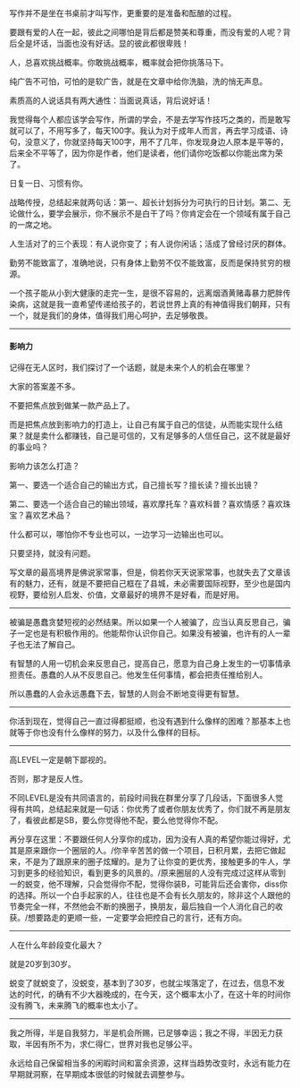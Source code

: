 写作并不是坐在书桌前才叫写作，更重要的是准备和酝酿的过程。

要跟有爱的人在一起，彼此之间哪怕是背后都是赞美和尊重，而没有爱的人呢？背后全是坏话，当面也没有好话。显的彼此都很卑贱！

人，总喜欢挑战概率。你敢挑战概率，概率就会把你挑落马下。

纯广告不可怕，可怕的是软广告，就是在文章中给你洗脑，洗的悄无声息。

素质高的人说话具有两大通性：当面说真话，背后说好话！

我觉得每个人都应该学会写作，所谓的学会，不是去学写作技巧之类的，而是敢写就可以了，不用写多了，每天100字。我认为对于成年人而言，再去学习成语、诗句，没意义了，你就坚持每天100字，用不了几年，你发现身边人原本是平等的，后来全不平等了，因为你是作者，他们是读者，他们请你吃饭都以你能出席为荣了。

日复一日、习惯有你。

战略传授，总结起来就两句话：第一、超长计划拆分为可执行的日计划。第二、无论做什么，要学会展示，你不展示不是白干了吗？你肯定会在一个领域有属于自己的一席之地。

人生活对了的三个表现：有人说你变了；有人说你闲话；活成了曾经讨厌的群体。

勤劳不能致富了，准确地说，只有身体上勤劳不仅不能致富，反而是保持贫穷的根源。

一个孩子能从小到大健康的走完一生，是很不容易的，远离烟酒黄赌毒暴力肥胖传染病，这就是我一直希望传递给孩子的，若说世界上真的有神值得我们朝拜，只有一个，就是我们的身体，值得我们用心呵护，去足够敬畏。

---
#### 影响力

记得在无人区时，我们探讨了一个话题，就是未来个人的机会在哪里？

大家的答案差不多。

不要把焦点放到做某一款产品上了。

而是把焦点放到影响力的打造上，让自己有属于自己的信徒，从而能实现什么结果？就是卖什么都赚钱，自己是可信的，又有足够多的人信任自己，这不就是最好的事业吗？

影响力该怎么打造？

第一、要选一个适合自己的输出方式，自己擅长写？擅长读？擅长出镜？

第二、要选一个适合自己的输出领域，喜欢摩托车？喜欢科普？喜欢情感？喜欢珠宝？喜欢艺术品？

什么都可以，哪怕你不专业也可以，一边学习一边输出也可以。

只要坚持，就没有问题。


写文章的最高境界是佛说家常事，但是，倘若你天天说家常事，也就失去了文章该有的魅力，还有，就是不要把自己框在了县城，未必需要国际视野，至少也是国内视野，要给别人启发、价值，文章最好的境界不是好看，而是好用。

---

被骗是愚蠢贪婪短视的必然结果。所以如果一个人被骗了，应当认真反思自己，骗子一定也是有积极作用的。他能帮你认识你自己。如果没有被骗，也许有的人一辈子也无法了解自己。

有智慧的人用一切机会来反思自己，提高自己，愿意为自己身上发生的一切事情承担责任。愚蠢的人从不反思自己。他发生任何事情，都会把责任推给别人。

所以愚蠢的人会永远愚蠢下去，智慧的人则会不断地变得更有智慧。

---

你活到现在，觉得自己一直过得都挺顺，也没有遇到什么像样的困难？那基本上也就等于你也没有什么像样的努力，以及什么像样的目标。

---

高LEVEL一定是朝下鄙视的。

否则，那才是反人性。

不同LEVEL是没有共同语言的，前段时间我在群里分享了几段话，下面很多人觉得有共鸣，总结起来就是一句话：你优秀了或者你朋友优秀了，你们就不再是朋友了，看彼此都是SB，要么你觉得他不配，要么他觉得你不配。

再分享在这里：不要跟任何人分享你的成功，因为没有人真的希望你能过得好，尤其是原来跟你一个圈层的人。/你辛辛苦苦的做一个项目，日积月累，去把它做起来，不是为了跟原来的圈子炫耀的。是为了让你变的更优秀，接触更多的牛人，学习到更多的经验知识，看到更多的风景的。/原来圈层的人没有完成过这样从零到一的蜕变，他不理解，只会觉得你不配，觉得你装B，可能背后还会害你，diss你的选择。所以一个白手起家的人，往往也是不会有长久朋友的，除非这个人跟他的节奏完全一样，不然他会不断的换圈子，换朋友，最后独自一个人消化自己的收获。/想要路走的更顺一些，一定要学会把控自己的言行，还有方向。

---

人在什么年龄段变化最大？

就是20岁到30岁。

蜕变了就蜕变了，没蜕变，基本到了30岁，也就尘埃落定了，在过去，信息不发达的时代，的确有不少大器晚成的，在今天，这个概率太小了，在这十年的时间你没有腾飞，未来腾飞的概率也太小了。

---

我之所得，半是自我努力，半是机会所赐，已足够幸运；我之不得，半因无力获取，半因有所不为，求仁得仁，世界对我也足够公平。


永远给自己保留相当多的闲暇时间和富余资源，这样当趋势改变时，永远有能力在早期就洞察，在早期成本很低的时候就去调整参与。
